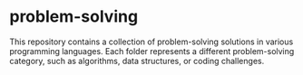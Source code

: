 # problem-solving
This repository contains a collection of problem-solving solutions in various programming languages. Each folder represents a different problem-solving category, such as algorithms, data structures, or coding challenges.
